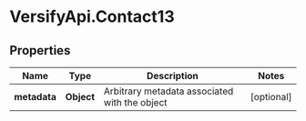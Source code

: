 # VersifyApi.Contact13

## Properties

Name | Type | Description | Notes
------------ | ------------- | ------------- | -------------
**metadata** | **Object** | Arbitrary metadata associated with the object | [optional] 


